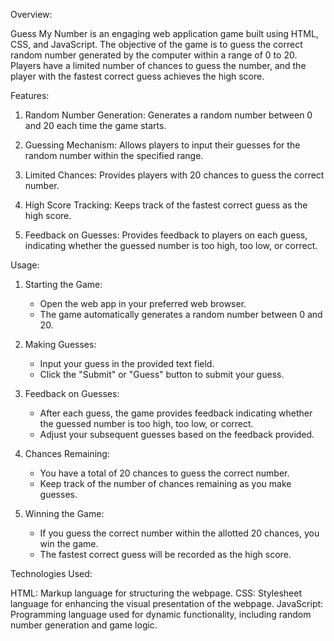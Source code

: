 Overview:

Guess My Number is an engaging web application game built using HTML, CSS, and JavaScript. The objective of the game is to guess the correct random number generated by the computer within a range of 0 to 20. Players have a limited number of chances to guess the number, and the player with the fastest correct guess achieves the high score.

Features:

1. Random Number Generation: Generates a random number between 0 and 20 each time the game starts.

2. Guessing Mechanism: Allows players to input their guesses for the random number within the specified range.

3. Limited Chances: Provides players with 20 chances to guess the correct number.

4. High Score Tracking: Keeps track of the fastest correct guess as the high score.

5. Feedback on Guesses: Provides feedback to players on each guess, indicating whether the guessed number is too high, too low, or correct.

Usage:

1. Starting the Game:
   - Open the web app in your preferred web browser.
   - The game automatically generates a random number between 0 and 20.

2. Making Guesses:
   - Input your guess in the provided text field.
   - Click the "Submit" or "Guess" button to submit your guess.

3. Feedback on Guesses:
   - After each guess, the game provides feedback indicating whether the guessed number is too high, too low, or correct.
   - Adjust your subsequent guesses based on the feedback provided.

4. Chances Remaining:
   - You have a total of 20 chances to guess the correct number.
   - Keep track of the number of chances remaining as you make guesses.

5. Winning the Game:
   - If you guess the correct number within the allotted 20 chances, you win the game.
   - The fastest correct guess will be recorded as the high score.





Technologies Used:

HTML: Markup language for structuring the webpage.
CSS: Stylesheet language for enhancing the visual presentation of the webpage.
JavaScript: Programming language used for dynamic functionality, including random number generation and game logic.

